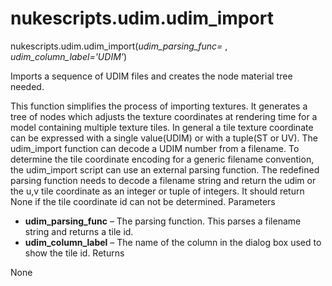 # nukescripts.udim.udim_import
nukescripts.udim.udim_import(_udim_parsing_func= <function parseUdimFile>_, _udim_column_label='UDIM'_)

Imports a sequence of UDIM files and creates the node material tree needed.

This function simplifies the process of importing textures. It generates a tree of nodes which adjusts the texture coordinates at rendering time for a model containing multiple texture tiles. In general a tile texture coordinate can be expressed with a single value(UDIM) or with a tuple(ST or UV). The udim_import function can decode a UDIM number from a filename. To determine the tile coordinate encoding for a generic filename convention, the udim_import script can use an external parsing function.
The redefined parsing function needs to decode a filename string and return the udim or the u,v tile coordinate as an integer or tuple of integers. It should return None if the tile coordinate id can not be determined.
Parameters

  * **udim_parsing_func** – The parsing function. This parses a filename string and returns a tile id.
  * **udim_column_label** – The name of the column in the dialog box used to show the tile id.
Returns

None